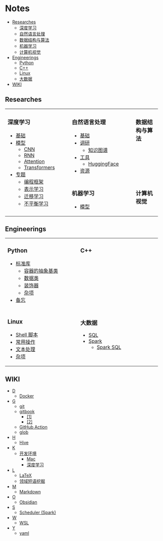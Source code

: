 Notes
===

<!-- TOC -->
- [Researches](#researches)
    - [深度学习](#深度学习)
    - [自然语言处理](#自然语言处理)
    - [数据结构与算法](#数据结构与算法)
    - [机器学习](#机器学习)
    - [计算机视觉](#计算机视觉)
- [Engineerings](#engineerings)
    - [Python](#python)
    - [C++](#c)
    - [Linux](#linux)
    - [大数据](#大数据)
- [WIKI](#wiki)
<!-- TOC -->


<!-- CONTENT -->
## Researches

<table>
<tr>
<td rowspan="3" valign="top" width="1000">

### 深度学习
- [基础](010-深度学习.md#基础)
- [模型](010-深度学习.md#模型)
    - [CNN](010-深度学习.md#cnn)
    - [RNN](010-深度学习.md#rnn)
    - [Attention](010-深度学习.md#attention)
    - [Transformers](010-深度学习.md#transformers)
- [专题](010-深度学习.md#专题)
    - [编程框架](010-深度学习.md#编程框架)
    - [表示学习](010-深度学习.md#表示学习)
    - [迁移学习](010-深度学习.md#迁移学习)
    - [不平衡学习](010-深度学习.md#不平衡学习)

</td>
<td valign="top" width="1000">

### 自然语言处理
- [基础](030-自然语言处理.md#基础)
- [调研](030-自然语言处理.md#调研)
    - [知识图谱](030-自然语言处理.md#知识图谱)
- [工具](030-自然语言处理.md#工具)
    - [HuggingFace](030-自然语言处理.md#huggingface)
- [资源](030-自然语言处理.md#资源)

</td>
<td valign="top" width="1000">

### 数据结构与算法


</td>
</tr>

<tr></tr>

<tr>
<td valign="top" width="1000">

### 机器学习
- [模型](020-机器学习.md#模型)

</td>
<td valign="top" width="1000">

### 计算机视觉


</td>
</tr>

</table>


## Engineerings
<table>
<tr>
<td valign="top" width="1000">

### Python
- [标准库](110-Python.md#标准库)
    - [容器的抽象基类](110-Python.md#容器的抽象基类)
    - [数据类](110-Python.md#数据类)
    - [装饰器](110-Python.md#装饰器)
    - [杂项](110-Python.md#杂项)
- [备忘](110-Python.md#备忘)

</td>
<td valign="top" width="1000">

### C++


</td>
</tr>

<tr></tr>

<tr>
<td valign="top" width="1000">

### Linux
- [Shell 脚本](210-Linux.md#shell-脚本)
- [常用操作](210-Linux.md#常用操作)
- [文本处理](210-Linux.md#文本处理)
- [杂项](210-Linux.md#杂项)

</td>
<td valign="top" width="1000">

### 大数据
- [SQL](220-大数据.md#sql)
- [Spark](220-大数据.md#spark)
    - [Spark SQL](220-大数据.md#spark-sql)

</td>
</tr>
</table>


## WIKI
- [D](999-Wiki.md#d)
    - [Docker](999-Wiki.md#docker)
- [G](999-Wiki.md#g)
    - [git](999-Wiki.md#git)
    - [gitbook](999-Wiki.md#gitbook)
        - [[1]](999-Wiki.md#1)
        - [[2]](999-Wiki.md#2)
    - [GitHub Action](999-Wiki.md#github-action)
    - [glob](999-Wiki.md#glob)
- [H](999-Wiki.md#h)
    - [Hive](999-Wiki.md#hive)
- [K](999-Wiki.md#k)
    - [开发环境](999-Wiki.md#开发环境)
        - [Mac](999-Wiki.md#mac)
        - [深度学习](999-Wiki.md#深度学习)
- [L](999-Wiki.md#l)
    - [LaTeX](999-Wiki.md#latex)
    - [领域短语挖掘](999-Wiki.md#领域短语挖掘)
- [M](999-Wiki.md#m)
    - [Markdown](999-Wiki.md#markdown)
- [O](999-Wiki.md#o)
    - [Obsidian](999-Wiki.md#obsidian)
- [S](999-Wiki.md#s)
    - [Scheduler (Spark)](999-Wiki.md#scheduler-spark)
- [W](999-Wiki.md#w)
    - [WSL](999-Wiki.md#wsl)
- [Y](999-Wiki.md#y)
    - [yaml](999-Wiki.md#yaml)
<!-- CONTENT -->
